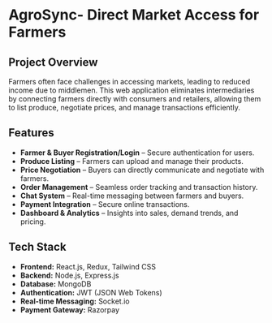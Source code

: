 # AgroSync- Direct Market Access for Farmers

## Project Overview
Farmers often face challenges in accessing markets, leading to reduced income due to middlemen. This web application eliminates intermediaries by connecting farmers directly with consumers and retailers, allowing them to list produce, negotiate prices, and manage transactions efficiently.

## Features
- **Farmer & Buyer Registration/Login** – Secure authentication for users.
- **Produce Listing** – Farmers can upload and manage their products.
- **Price Negotiation** – Buyers can directly communicate and negotiate with farmers.
- **Order Management** – Seamless order tracking and transaction history.
- **Chat System** – Real-time messaging between farmers and buyers.
- **Payment Integration** – Secure online transactions.
- **Dashboard & Analytics** – Insights into sales, demand trends, and pricing.

## Tech Stack
- **Frontend:** React.js, Redux, Tailwind CSS  
- **Backend:** Node.js, Express.js  
- **Database:** MongoDB  
- **Authentication:** JWT (JSON Web Tokens)  
- **Real-time Messaging:** Socket.io  
- **Payment Gateway:** Razorpay  
